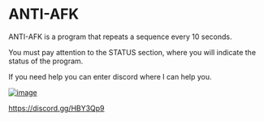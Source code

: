 # ANTI-AFK

ANTI-AFK is a program that repeats a sequence every 10 seconds.

You must pay attention to the STATUS section, where you will indicate the status of the program.

If you need help you can enter discord where I can help you.

[![image](https://i.postimg.cc/y8F2ZkrF/Screenshot-1.png "image")](https://discord.gg/HBY3Qp9"image")

https://discord.gg/HBY3Qp9
